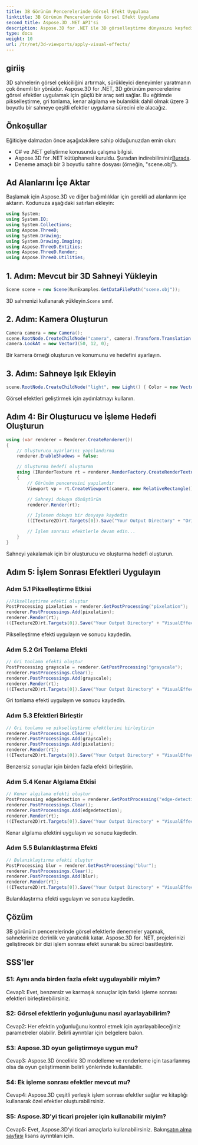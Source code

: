 ```yaml
---
title: 3B Görünüm Pencerelerinde Görsel Efekt Uygulama
linktitle: 3B Görünüm Pencerelerinde Görsel Efekt Uygulama
second_title: Aspose.3D .NET API'si
description: Aspose.3D for .NET ile 3D görselleştirme dünyasını keşfedin. Adım adım eğitimleri kullanarak sahnelerinize büyüleyici görsel efektler uygulamayı öğrenin. Projelerinizi pikselleştirme, gri tonlama, kenar algılama ve bulanıklaştırma efektleriyle geliştirin.
type: docs
weight: 10
url: /tr/net/3d-viewports/apply-visual-effects/
---
```

## giriiş

3D sahnelerin görsel çekiciliğini artırmak, sürükleyici deneyimler yaratmanın çok önemli bir yönüdür. Aspose.3D for .NET, 3D görünüm pencerelerine görsel efektler uygulamak için güçlü bir araç seti sağlar. Bu eğitimde pikselleştirme, gri tonlama, kenar algılama ve bulanıklık dahil olmak üzere 3 boyutlu bir sahneye çeşitli efektler uygulama sürecini ele alacağız.

## Önkoşullar

Eğiticiye dalmadan önce aşağıdakilere sahip olduğunuzdan emin olun:

- C# ve .NET geliştirme konusunda çalışma bilgisi.
- Aspose.3D for .NET kütüphanesi kuruldu. Şuradan indirebilirsiniz[Burada](https://releases.aspose.com/3d/net/).
- Deneme amaçlı bir 3 boyutlu sahne dosyası (örneğin, "scene.obj").

## Ad Alanlarını İçe Aktar

Başlamak için Aspose.3D ve diğer bağımlılıklar için gerekli ad alanlarını içe aktarın. Kodunuza aşağıdaki satırları ekleyin:

```csharp
using System;
using System.IO;
using System.Collections;
using Aspose.ThreeD;
using System.Drawing;
using System.Drawing.Imaging;
using Aspose.ThreeD.Entities;
using Aspose.ThreeD.Render;
using Aspose.ThreeD.Utilities;
```

## 1. Adım: Mevcut bir 3D Sahneyi Yükleyin

```csharp
Scene scene = new Scene(RunExamples.GetDataFilePath("scene.obj"));
```

 3D sahnenizi kullanarak yükleyin.`Scene` sınıf.

## 2. Adım: Kamera Oluşturun

```csharp
Camera camera = new Camera();
scene.RootNode.CreateChildNode("camera", camera).Transform.Translation = new Vector3(2, 44, 66);
camera.LookAt = new Vector3(50, 12, 0);
```

Bir kamera örneği oluşturun ve konumunu ve hedefini ayarlayın.

## 3. Adım: Sahneye Işık Ekleyin

```csharp
scene.RootNode.CreateChildNode("light", new Light() { Color = new Vector3(Color.White), LightType = LightType.Point }).Transform.Translation = new Vector3(26, 57, 43);
```

Görsel efektleri geliştirmek için aydınlatmayı kullanın.

## Adım 4: Bir Oluşturucu ve İşleme Hedefi Oluşturun

```csharp
using (var renderer = Renderer.CreateRenderer())
{
    // Oluşturucu ayarlarını yapılandırma
    renderer.EnableShadows = false;

    // Oluşturma hedefi oluşturma
    using (IRenderTexture rt = renderer.RenderFactory.CreateRenderTexture(new RenderParameters(), 1, 1024, 1024))
    {
        // Görünüm penceresini yapılandır
        Viewport vp = rt.CreateViewport(camera, new RelativeRectangle() { ScaleWidth = 1, ScaleHeight = 1 });

        // Sahneyi dokuya dönüştürün
        renderer.Render(rt);

        // İşlenen dokuyu bir dosyaya kaydedin
        ((ITexture2D)rt.Targets[0]).Save("Your Output Directory" + "Original_viewport_out.png", ImageFormat.Png);

        // İşlem sonrası efektlerle devam edin...
    }
}
```

Sahneyi yakalamak için bir oluşturucu ve oluşturma hedefi oluşturun.

## Adım 5: İşlem Sonrası Efektleri Uygulayın

### Adım 5.1 Pikselleştirme Etkisi

```csharp
//Pikselleştirme efekti oluştur
PostProcessing pixelation = renderer.GetPostProcessing("pixelation");
renderer.PostProcessings.Add(pixelation);
renderer.Render(rt);
((ITexture2D)rt.Targets[0]).Save("Your Output Directory" + "VisualEffect_pixelation_out.png", ImageFormat.Png);
```

Pikselleştirme efekti uygulayın ve sonucu kaydedin.

### Adım 5.2 Gri Tonlama Efekti

```csharp
// Gri tonlama efekti oluştur
PostProcessing grayscale = renderer.GetPostProcessing("grayscale");
renderer.PostProcessings.Clear();
renderer.PostProcessings.Add(grayscale);
renderer.Render(rt);
((ITexture2D)rt.Targets[0]).Save("Your Output Directory" + "VisualEffect_grayscale_out.png", ImageFormat.Png);
```

Gri tonlama efekti uygulayın ve sonucu kaydedin.

### Adım 5.3 Efektleri Birleştir

```csharp
// Gri tonlama ve pikselleştirme efektlerini birleştirin
renderer.PostProcessings.Clear();
renderer.PostProcessings.Add(grayscale);
renderer.PostProcessings.Add(pixelation);
renderer.Render(rt);
((ITexture2D)rt.Targets[0]).Save("Your Output Directory" + "VisualEffect_grayscale+pixelation_out.png", ImageFormat.Png);
```

Benzersiz sonuçlar için birden fazla efekti birleştirin.

### Adım 5.4 Kenar Algılama Etkisi

```csharp
// Kenar algılama efekti oluştur
PostProcessing edgedetection = renderer.GetPostProcessing("edge-detection");
renderer.PostProcessings.Clear();
renderer.PostProcessings.Add(edgedetection);
renderer.Render(rt);
((ITexture2D)rt.Targets[0]).Save("Your Output Directory" + "VisualEffect_edgedetection_out.png", ImageFormat.Png);
```

Kenar algılama efektini uygulayın ve sonucu kaydedin.

### Adım 5.5 Bulanıklaştırma Efekti

```csharp
// Bulanıklaştırma efekti oluştur
PostProcessing blur = renderer.GetPostProcessing("blur");
renderer.PostProcessings.Clear();
renderer.PostProcessings.Add(blur);
renderer.Render(rt);
((ITexture2D)rt.Targets[0]).Save("Your Output Directory" + "VisualEffect_blur_out.png", ImageFormat.Png);
```

Bulanıklaştırma efekti uygulayın ve sonucu kaydedin.

## Çözüm

3B görünüm pencerelerinde görsel efektlerle denemeler yapmak, sahnelerinize derinlik ve yaratıcılık katar. Aspose.3D for .NET, projelerinizi geliştirecek bir dizi işlem sonrası efekt sunarak bu süreci basitleştirir.

## SSS'ler

### S1: Aynı anda birden fazla efekt uygulayabilir miyim?

Cevap1: Evet, benzersiz ve karmaşık sonuçlar için farklı işleme sonrası efektleri birleştirebilirsiniz.

### S2: Görsel efektlerin yoğunluğunu nasıl ayarlayabilirim?

Cevap2: Her efektin yoğunluğunu kontrol etmek için ayarlayabileceğiniz parametreler olabilir. Belirli ayrıntılar için belgelere bakın.

### S3: Aspose.3D oyun geliştirmeye uygun mu?

Cevap3: Aspose.3D öncelikle 3D modelleme ve renderleme için tasarlanmış olsa da oyun geliştirmenin belirli yönlerinde kullanılabilir.

### S4: Ek işleme sonrası efektler mevcut mu?

Cevap4: Aspose.3D çeşitli yerleşik işlem sonrası efektler sağlar ve kitaplığı kullanarak özel efektler oluşturabilirsiniz.

### S5: Aspose.3D'yi ticari projeler için kullanabilir miyim?

 Cevap5: Evet, Aspose.3D'yi ticari amaçlarla kullanabilirsiniz. Bakın[satın alma sayfası](https://purchase.aspose.com/buy) lisans ayrıntıları için.